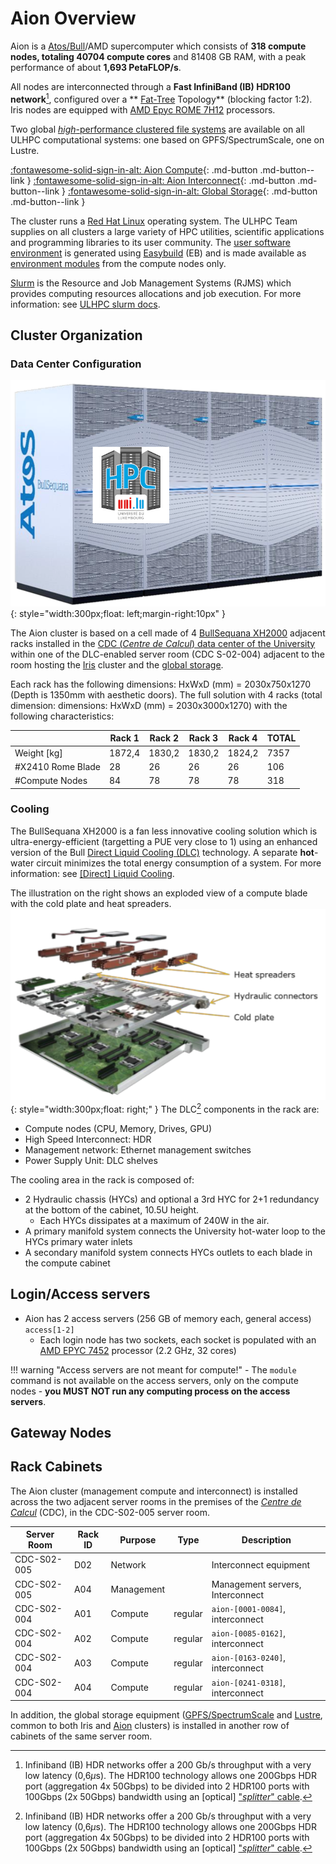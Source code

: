 # Aion Overview

Aion is a [Atos/Bull]()/AMD supercomputer which consists of **318 compute nodes, totaling 40704 compute cores** and 81408 GB RAM,
with a peak performance of about **1,693 PetaFLOP/s**.

All nodes are interconnected through a **Fast InfiniBand (IB) HDR100 network**[^1], configured over a ** [Fat-Tree](https://clusterdesign.org/fat-trees/) Topology** (blocking factor 1:2).
Iris nodes are equipped with [AMD Epyc ROME 7H12](https://www.amd.com/en/products/cpu/amd-epyc-7h12) processors.

[^1]: Infiniband (IB) HDR networks offer a 200 Gb/s throughput with a very low latency (0,6$\mu$s). The HDR100 technology allows one 200Gbps HDR port (aggregation 4x 50Gbps) to be divided into 2 HDR100 ports with 100Gbps (2x 50Gbps) bandwidth using an [optical] ["_splitter_" cable](https://www.mellanox.com/related-docs/prod_cables/PB_MFS1S50-HxxxE_200Gbps_QSFP56_to_2x100Gbps_QSFP56_AOC.pdf).

Two global [_high_-performance clustered file systems](../../filesystems/index.md) are available on all ULHPC computational systems: one based on GPFS/SpectrumScale, one on Lustre.

[:fontawesome-solid-sign-in-alt: Aion Compute](compute.md){: .md-button .md-button--link } [:fontawesome-solid-sign-in-alt: Aion Interconnect](interconnect.md){: .md-button .md-button--link } [:fontawesome-solid-sign-in-alt: Global Storage](../../filesystems/index.md){: .md-button .md-button--link }

The cluster runs a [Red Hat Linux](https://www.redhat.com/) operating system.
The ULHPC Team supplies on all clusters a large variety of HPC utilities, scientific applications and programming libraries to its user community.
The [user software environment](../../software/index.md) is generated using [Easybuild](https://easybuild.readthedocs.io) (EB) and is made available as [environment modules](../../environment/modules.md) from the compute nodes only.

[Slurm](https://slurm.schedmd.com/documentation.html) is the Resource and Job Management Systems (RJMS) which provides computing resources allocations and job execution.
For more information: see [ULHPC slurm docs](../../slurm/index.md).

## Cluster Organization

### Data Center Configuration

![](images/aion_compute_racks.png){: style="width:300px;float: left;margin-right:10px" }

The Aion cluster is based on a cell made of 4 [BullSequana XH2000](https://atos.net/en/solutions/high-performance-computing-hpc/bullsequana-x-supercomputers) adjacent racks installed in the [CDC (_Centre de Calcul_) data center of the University](../../data-center/index.md) within one of the DLC-enabled server room (CDC S-02-004) adjacent to the room hosting the [Iris](../iris/index.md) cluster and the [global storage](../../filesystems/index.md).

Each rack has the following dimensions: HxWxD (mm) = 2030x750x1270 (Depth is 1350mm with aesthetic doors).
The full solution with 4 racks (total dimension: dimensions: HxWxD (mm) = 2030x3000x1270) with the following characteristics:

|                   | Rack 1 | Rack 2 | Rack 3 | Rack 4 | __TOTAL__ |
|-------------------|--------|--------|--------|--------|-----------|
| Weight [kg]       | 1872,4 | 1830,2 | 1830,2 | 1824,2 |      7357 |
| #X2410 Rome Blade |     28 |     26 |     26 |     26 |       106 |
| #Compute Nodes    |     84 |     78 |     78 |     78 |       318 |

### Cooling

The BullSequana XH2000 is a fan less innovative cooling solution which is ultra-energy-efficient (targetting a PUE very close to 1) using an enhanced version of the Bull [Direct Liquid Cooling (DLC)](../../data-center/index.md#direct-liquid-cooling) technology.
A separate **hot**-water circuit minimizes the total energy consumption of a system. For more information: see [[Direct] Liquid Cooling](../../data-center/index.md#direct-liquid-cooling).

The illustration on the right shows an exploded view of a compute blade with the cold plate and heat spreaders.
![](images/aion_DLC_blade_splitted_view.png){: style="width:300px;float: right;" }
The DLC[^1] components in the rack are:

* Compute nodes (CPU, Memory, Drives, GPU)
* High Speed Interconnect: HDR
* Management network: Ethernet management switches
* Power Supply Unit: DLC shelves

The cooling area in the rack is composed of:

* 2 Hydraulic chassis (HYCs) and optional a 3rd HYC for 2+1 redundancy at the bottom of the cabinet, 10.5U height.
   - Each HYCs dissipates at a maximum of 240W in the air.
* A primary manifold system connects the University hot-water loop to the HYCs primary water inlets
* A secondary manifold system connects HYCs outlets to each blade in the compute cabinet

[^1]: All DLC components are built on a cold plate which cools all components by direct contact, except DIMMS for which custom heat spreaders evacuate the heat to the cold plate.


## Login/Access servers

* Aion has 2 access servers (256 GB of memory each, general access) `access[1-2]`
   - Each login node has two sockets, each socket is populated with an [AMD EPYC 7452](https://www.amd.com/fr/products/cpu/amd-epyc-7452) processor (2.2 GHz, 32 cores)

!!! warning "Access servers are not meant for compute!"
    - The `module` command is not available on the access servers, only on the compute nodes
    - **you MUST NOT run any computing process on the access servers**.

## Gateway Nodes


## Rack Cabinets

The Aion cluster (management compute and interconnect) is installed across the two adjacent server rooms in the premises of the [_Centre de Calcul_](../../data-center-index.md) (CDC), in the CDC-S02-005 server room.

| Server Room | Rack ID | Purpose    | Type    | Description                      |
|-------------|---------|------------|---------|----------------------------------|
| CDC-S02-005 | D02     | Network    |         | Interconnect equipment           |
| CDC-S02-005 | A04     | Management |         | Management servers, Interconnect |
| CDC-S02-004 | A01     | Compute    | regular | `aion-[0001-0084]`, interconnect |
| CDC-S02-004 | A02     | Compute    | regular | `aion-[0085-0162]`, interconnect |
| CDC-S02-004 | A03     | Compute    | regular | `aion-[0163-0240]`, interconnect |
| CDC-S02-004 | A04     | Compute    | regular | `aion-[0241-0318]`, interconnect |

In addition, the global storage equipment ([GPFS/SpectrumScale](../../filesystems/gpfs.md) and [Lustre](../../filesystems/lustre.md), common to both Iris and [Aion](../aion/index.md) clusters) is installed in another row of cabinets of the same server room.
